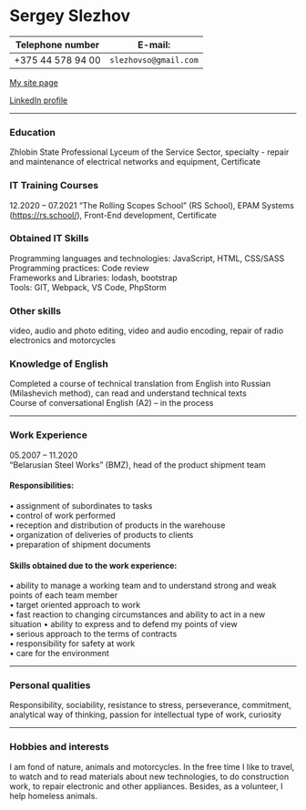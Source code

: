 # Sergey Slezhov

|Telephone number |E-mail:               |
|-----------------|----------------------|
|+375 44 578 94 00|`slezhovso@gmail.com` |

[My site page](https://sergey-portfolio.netlify.app/)

[LinkedIn profile](https://www.linkedin.com/in/sergey-slezhov-583423206/?locale=en_US)

---

### Education

Zhlobin State Professional Lyceum of the Service Sector, specialty - repair and maintenance of electrical networks and equipment, Certificate



### IT Training Courses
12.2020 – 07.2021	“The Rolling Scopes School” (RS School), EPAM Systems (https://rs.school/), Front-End development, Certificate

### Obtained IT Skills	
Programming languages and technologies: JavaScript, HTML, CSS/SASS  
Programming practices: Code review  
Frameworks and Libraries: lodash, bootstrap  
Tools: GIT, Webpack, VS Code, PhpStorm

### Other skills
video, audio and photo editing, video and audio encoding, repair of radio electronics and motorcycles

### Knowledge of English	
Completed a course of technical translation from English into Russian (Milashevich method), can read and understand technical texts  
Course of conversational English (A2) – in the process

---

### Work Experience
05.2007 – 11.2020  
“Belarusian Steel Works” (BMZ), head of the product shipment team
#### Responsibilities:
•	assignment of subordinates to tasks  
•	control of work performed  
•	reception and distribution of products in the warehouse  
•	organization of deliveries of products to clients  
•	preparation of shipment documents  

#### Skills obtained due to the work experience:
•	ability to manage a working team and to understand strong and weak points of each team member  
•	target oriented approach to work  
•	fast reaction to changing circumstances and ability to act in a new situation
•	ability to express and to defend my points of view  
•	serious approach to the terms of contracts  
•	responsibility for safety at work  
•	care for the environment

---

### Personal qualities	
Responsibility, sociability, resistance to stress, perseverance, commitment, analytical way of thinking, passion for intellectual type of work, curiosity

---

### Hobbies and interests	
I am fond of nature, animals and motorcycles. In the free time I like to travel, to watch and to read materials about new technologies, to do construction work, to repair electronic and other appliances.
Besides, as a volunteer, I help homeless animals.
